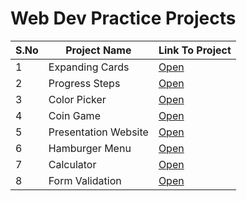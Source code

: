 # Web Dev Practice Projects

S.No | Project Name |  Link To Project
--- | --- | ---
1 | Expanding Cards | [Open](https://brave-einstein-edde9c.netlify.app)
2 | Progress Steps  | [Open](https://reverent-roentgen-8ec006.netlify.app/)
3 | Color Picker    | [Open](https://serene-yonath-c601ae.netlify.app)
4 | Coin Game       | [Open](https://festive-hugle-063ab0.netlify.app)
5 | Presentation Website | [Open](https://my-presentation1.netlify.app/)
6 | Hamburger Menu | [Open](https://hamburger-menu-animation.netlify.app)
7 | Calculator | [Open](https://chipper-profiterole-86fc52.netlify.app)
8 | Form Validation | [Open](https://calm-centaur-38ce00.netlify.app)
